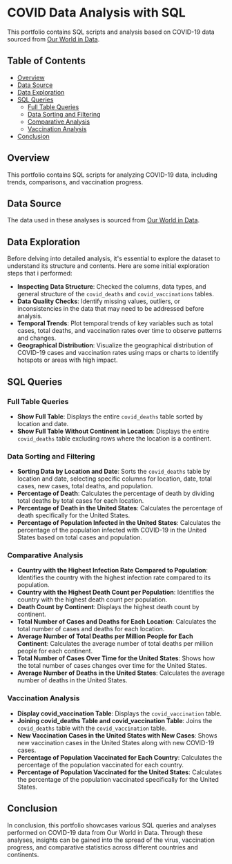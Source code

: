 # COVID Data Analysis with SQL

This portfolio contains SQL scripts and analysis based on COVID-19 data sourced from [Our World in Data](https://ourworldindata.org/covid-deaths).

## Table of Contents

- [Overview](#overview)
- [Data Source](#data-source)
- [Data Exploration](#data-exploration)
- [SQL Queries](#sql-queries)
  - [Full Table Queries](#full-table-queries)
  - [Data Sorting and Filtering](#data-sorting-and-filtering)
  - [Comparative Analysis](#comparative-analysis)
  - [Vaccination Analysis](#vaccination-analysis)
- [Conclusion](#conclusion)

## Overview

This portfolio contains SQL scripts for analyzing COVID-19 data, including trends, comparisons, and vaccination progress.

## Data Source

The data used in these analyses is sourced from [Our World in Data](https://ourworldindata.org/covid-deaths).

## Data Exploration

Before delving into detailed analysis, it's essential to explore the dataset to understand its structure and contents. Here are some initial exploration steps that i performed:

- **Inspecting Data Structure**: Checked the columns, data types, and general structure of the `covid_deaths` and `covid_vaccinations` tables.
- **Data Quality Checks**: Identify missing values, outliers, or inconsistencies in the data that may need to be addressed before analysis.
- **Temporal Trends**: Plot temporal trends of key variables such as total cases, total deaths, and vaccination rates over time to observe patterns and changes.
- **Geographical Distribution**: Visualize the geographical distribution of COVID-19 cases and vaccination rates using maps or charts to identify hotspots or areas with high impact.

## SQL Queries

### Full Table Queries

- **Show Full Table**: Displays the entire `covid_deaths` table sorted by location and date.
- **Show Full Table Without Continent in Location**: Displays the entire `covid_deaths` table excluding rows where the location is a continent.
  
### Data Sorting and Filtering

- **Sorting Data by Location and Date**: Sorts the `covid_deaths` table by location and date, selecting specific columns for location, date, total cases, new cases, total deaths, and population.
- **Percentage of Death**: Calculates the percentage of death by dividing total deaths by total cases for each location.
- **Percentage of Death in the United States**: Calculates the percentage of death specifically for the United States.
- **Percentage of Population Infected in the United States**: Calculates the percentage of the population infected with COVID-19 in the United States based on total cases and population.
  
### Comparative Analysis

- **Country with the Highest Infection Rate Compared to Population**: Identifies the country with the highest infection rate compared to its population.
- **Country with the Highest Death Count per Population**: Identifies the country with the highest death count per population.
- **Death Count by Continent**: Displays the highest death count by continent.
- **Total Number of Cases and Deaths for Each Location**: Calculates the total number of cases and deaths for each location.
- **Average Number of Total Deaths per Million People for Each Continent**: Calculates the average number of total deaths per million people for each continent.
- **Total Number of Cases Over Time for the United States**: Shows how the total number of cases changes over time for the United States.
- **Average Number of Deaths in the United States**: Calculates the average number of deaths in the United States.

### Vaccination Analysis

- **Display covid_vaccination Table**: Displays the `covid_vaccination` table.
- **Joining covid_deaths Table and covid_vaccination Table**: Joins the `covid_deaths` table with the `covid_vaccination` table.
- **New Vaccination Cases in the United States with New Cases**: Shows new vaccination cases in the United States along with new COVID-19 cases.
- **Percentage of Population Vaccinated for Each Country**: Calculates the percentage of the population vaccinated for each country.
- **Percentage of Population Vaccinated for the United States**: Calculates the percentage of the population vaccinated specifically for the United States.


## Conclusion

In conclusion, this portfolio showcases various SQL queries and analyses performed on COVID-19 data from Our World in Data. Through these analyses, insights can be gained into the spread of the virus, vaccination progress, and comparative statistics across different countries and continents.
